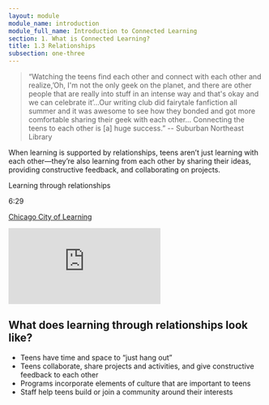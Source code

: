 ```yaml
---
layout: module
module_name: introduction
module_full_name: Introduction to Connected Learning
section: 1. What is Connected Learning?
title: 1.3 Relationships
subsection: one-three
---
```


> “Watching the teens find each other and connect with each other and realize,’Oh, I'm not the only geek on the planet, and there are other people that are really into stuff in an intense way and that's okay and we can celebrate it’...Our writing club did fairytale fanfiction all summer and it was awesome to see how they bonded and got more comfortable sharing their geek with each other... Connecting the teens to each other is [a] huge success.” -- Suburban Northeast Library

When learning is supported by relationships, teens aren’t just learning with each other—they’re also learning from each other by sharing their ideas, providing constructive feedback, and collaborating on projects.

<div class="case_study_box">
  <p class="box-title">Learning through relationships</p>
  <p class="videotime">6:29</p> <p class="source"><a href="https://www.youtube.com/channel/UCK3lhPDfexvG10DUROwVVhw" class="external">Chicago City of Learning</a></p>
  <div class="video">
<iframe src="https://www.youtube.com/embed/whc_ZivyEdA" frameborder="0" allow="autoplay; encrypted-media" allowfullscreen></iframe></div>
  </div>

## What does learning through relationships look like?  
* Teens have time and space to “just hang out”
* Teens collaborate, share projects and activities, and give constructive feedback to each other
* Programs incorporate elements of culture that are important to teens
* Staff help teens build or join a community around their interests
